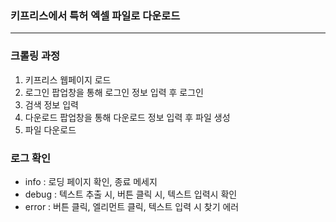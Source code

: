 ### 키프리스에서 특허 엑셀 파일로 다운로드
---
### 크롤링 과정
1. 키프리스 웹페이지 로드
2. 로그인 팝업창을 통해 로그인 정보 입력 후 로그인
3. 검색 정보 입력
4. 다운로드 팝업창을 통해 다운로드 정보 입력 후 파일 생성
5. 파일 다운로드

### 로그 확인
* info : 로딩 페이지 확인, 종료 메세지
* debug : 텍스트 추출 시, 버튼 클릭 시, 텍스트 입력시 확인
* error : 버튼 클릭, 엘리먼트 클릭, 텍스트 입력 시 찾기 에러